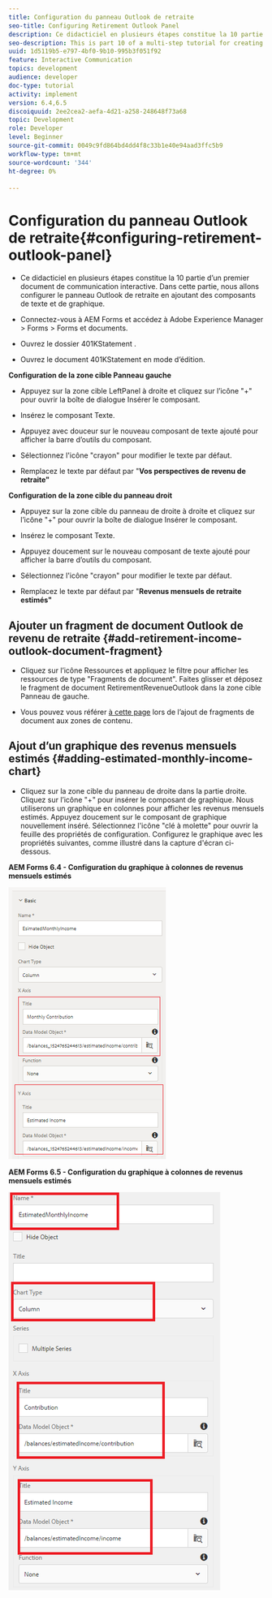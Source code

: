 ```yaml
---
title: Configuration du panneau Outlook de retraite
seo-title: Configuring Retirement Outlook Panel
description: Ce didacticiel en plusieurs étapes constitue la 10 partie d’un premier document de communication interactive. Dans cette partie, nous allons configurer le panneau Outlook de retraite en ajoutant des composants de texte et de graphique.
seo-description: This is part 10 of a multi-step tutorial for creating your first interactive communications document. In this part, we will configure Retirement Outlook Panel by adding text and chart components.
uuid: 1d5119b5-e797-4bf0-9b10-995b3f051f92
feature: Interactive Communication
topics: development
audience: developer
doc-type: tutorial
activity: implement
version: 6.4,6.5
discoiquuid: 2ee2cea2-aefa-4d21-a258-248648f73a68
topic: Development
role: Developer
level: Beginner
source-git-commit: 0049c9fd864bd4dd4f8c33b1e40e94aad3ffc5b9
workflow-type: tm+mt
source-wordcount: '344'
ht-degree: 0%

---
```



# Configuration du panneau Outlook de retraite{#configuring-retirement-outlook-panel}

* Ce didacticiel en plusieurs étapes constitue la 10 partie d’un premier document de communication interactive. Dans cette partie, nous allons configurer le panneau Outlook de retraite en ajoutant des composants de texte et de graphique.

* Connectez-vous à AEM Forms et accédez à Adobe Experience Manager > Forms > Forms et documents.

* Ouvrez le dossier 401KStatement .

* Ouvrez le document 401KStatement en mode d’édition.

**Configuration de la zone cible Panneau gauche**

* Appuyez sur la zone cible LeftPanel à droite et cliquez sur l’icône &quot;+&quot; pour ouvrir la boîte de dialogue Insérer le composant.

* Insérez le composant Texte.

* Appuyez avec douceur sur le nouveau composant de texte ajouté pour afficher la barre d’outils du composant.

* Sélectionnez l&#39;icône &quot;crayon&quot; pour modifier le texte par défaut.

* Remplacez le texte par défaut par &quot;**Vos perspectives de revenu de retraite&quot;**

**Configuration de la zone cible du panneau droit**

* Appuyez sur la zone cible du panneau de droite à droite et cliquez sur l’icône &quot;+&quot; pour ouvrir la boîte de dialogue Insérer le composant.

* Insérez le composant Texte.

* Appuyez doucement sur le nouveau composant de texte ajouté pour afficher la barre d’outils du composant.

* Sélectionnez l&#39;icône &quot;crayon&quot; pour modifier le texte par défaut.

* Remplacez le texte par défaut par &quot;**Revenus mensuels de retraite estimés&quot;**

## Ajouter un fragment de document Outlook de revenu de retraite {#add-retirement-income-outlook-document-fragment}

* Cliquez sur l’icône Ressources et appliquez le filtre pour afficher les ressources de type &quot;Fragments de document&quot;. Faites glisser et déposez le fragment de document RetirementRevenueOutlook dans la zone cible Panneau de gauche.

* Vous pouvez vous référer [à cette page](https://experienceleague.adobe.com/docs/experience-manager-learn/forms/ic-web-channel-tutorial/partseven.html) lors de l’ajout de fragments de document aux zones de contenu.

## Ajout d’un graphique des revenus mensuels estimés {#adding-estimated-monthly-income-chart}

* Cliquez sur la zone cible du panneau de droite dans la partie droite. Cliquez sur l’icône &quot;+&quot; pour insérer le composant de graphique. Nous utiliserons un graphique en colonnes pour afficher les revenus mensuels estimés. Appuyez doucement sur le composant de graphique nouvellement inséré. Sélectionnez l&#39;icône &quot;clé à molette&quot; pour ouvrir la feuille des propriétés de configuration. Configurez le graphique avec les propriétés suivantes, comme illustré dans la capture d&#39;écran ci-dessous.

**AEM Forms 6.4 - Configuration du graphique à colonnes de revenus mensuels estimés**

![form64](assets/estimatedmonthlyincomechart.png)

**AEM Forms 6.5 - Configuration du graphique à colonnes de revenus mensuels estimés**

![forms65](assets/estimatedmonthlyincomechart65.PNG)





